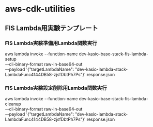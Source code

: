 # aws-cdk-utilities

## FIS Lambda用実験テンプレート

### FIS Lambda実験準備用Lambda関数実行

aws lambda invoke --function-name dev-kasio-base-stack-fis-lambda-setup \
 --cli-binary-format raw-in-base64-out \
 --payload '{"targetLambdaName": "dev-kasio-lambda-stack-LambdaFunc4144DB58-zjsfDbtPh7Ps"}' response.json

### FIS Lambda実験設定削除用Lambda関数実行

aws lambda invoke --function-name dev-kasio-base-stack-fis-lambda-cleanup \
 --cli-binary-format raw-in-base64-out \
 --payload '{"targetLambdaName": "dev-kasio-lambda-stack-LambdaFunc4144DB58-zjsfDbtPh7Ps"}' response.json
